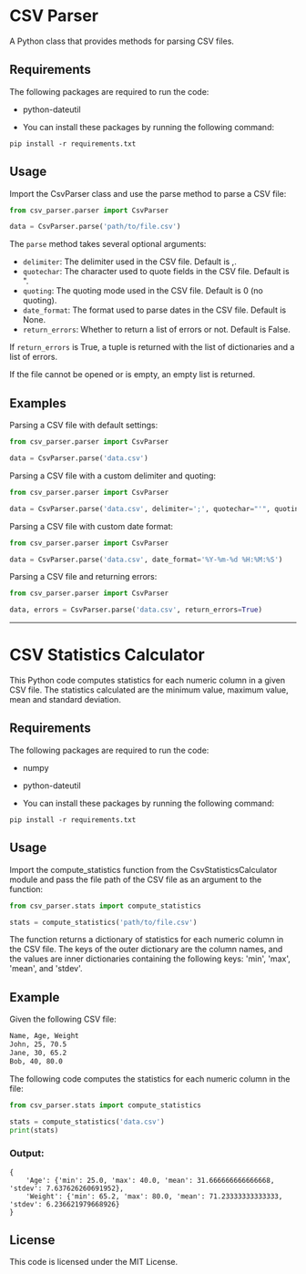# CSV Parser

A Python class that provides methods for parsing CSV files.

## Requirements
The following packages are required to run the code:

* python-dateutil

* You can install these packages by running the following command:

```
pip install -r requirements.txt
```

## Usage

Import the CsvParser class and use the parse method to parse a CSV file:

```python
from csv_parser.parser import CsvParser

data = CsvParser.parse('path/to/file.csv')
```

The `parse` method takes several optional arguments:

- `delimiter`: The delimiter used in the CSV file. Default is ,.
- `quotechar`: The character used to quote fields in the CSV file. Default is ".
- `quoting`: The quoting mode used in the CSV file. Default is 0 (no quoting).
- `date_format`: The format used to parse dates in the CSV file. Default is None.
- `return_errors`: Whether to return a list of errors or not. Default is False.

If `return_errors` is True, a tuple is returned with the list of dictionaries and a list of errors.

If the file cannot be opened or is empty, an empty list is returned.

## Examples

Parsing a CSV file with default settings:

```python
from csv_parser.parser import CsvParser

data = CsvParser.parse('data.csv')
```

Parsing a CSV file with a custom delimiter and quoting:

```python
from csv_parser.parser import CsvParser

data = CsvParser.parse('data.csv', delimiter=';', quotechar="'", quoting=True)
```

Parsing a CSV file with custom date format:

```python
from csv_parser.parser import CsvParser

data = CsvParser.parse('data.csv', date_format='%Y-%m-%d %H:%M:%S')
```

Parsing a CSV file and returning errors:

```python
from csv_parser.parser import CsvParser

data, errors = CsvParser.parse('data.csv', return_errors=True)
```

---

# CSV Statistics Calculator

This Python code computes statistics for each numeric column in a given CSV file. The statistics calculated are the minimum value, maximum value, mean and standard deviation.

## Requirements
The following packages are required to run the code:

* numpy
* python-dateutil

* You can install these packages by running the following command:

```
pip install -r requirements.txt
```

## Usage
Import the compute_statistics function from the CsvStatisticsCalculator module and pass the file path of the CSV file as an argument to the function:

```python
from csv_parser.stats import compute_statistics

stats = compute_statistics('path/to/file.csv')
```
The function returns a dictionary of statistics for each numeric column in the CSV file. 
The keys of the outer dictionary are the column names, and the values are inner dictionaries containing the following keys: 'min', 'max', 'mean', and 'stdev'.

## Example
Given the following CSV file:

```txt
Name, Age, Weight
John, 25, 70.5
Jane, 30, 65.2
Bob, 40, 80.0
```
The following code computes the statistics for each numeric column in the file:

```python
from csv_parser.stats import compute_statistics

stats = compute_statistics('data.csv')
print(stats)
```

### Output:

```object
{
    'Age': {'min': 25.0, 'max': 40.0, 'mean': 31.666666666666668, 'stdev': 7.637626260691952},
    'Weight': {'min': 65.2, 'max': 80.0, 'mean': 71.23333333333333, 'stdev': 6.236621979668926}
}
```

## License
This code is licensed under the MIT License.